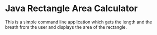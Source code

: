 # Java Rectangle Area Calculator
This is a simple command line application which gets the length and the breath from the user and displays the area of the rectangle.

